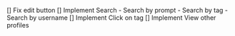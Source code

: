 [] Fix edit button
[] Implement Search
    - Search by prompt
    - Search by tag
    - Search by username
[] Implement Click on tag
[] Implement View other profiles